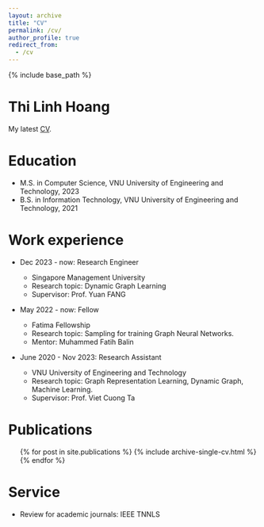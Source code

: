```yaml
---
layout: archive
title: "CV"
permalink: /cv/
author_profile: true
redirect_from:
  - /cv
---
```


{% include base_path %}

# Thi Linh Hoang

My latest [CV](https://linhthi.github.io/files/CV_ThiLinhHoang.pdf).

Education
======
* M.S. in Computer Science, VNU University of Engineering and Technology, 2023
* B.S. in Information Technology, VNU University of Engineering and Technology, 2021

Work experience
======

* Dec 2023 - now: Research Engineer
  * Singapore Management University
  * Research topic: Dynamic Graph Learning
  * Supervisor:  Prof. Yuan FANG

* May 2022 - now: Fellow
  * Fatima Fellowship
  * Research topic: Sampling for training Graph Neural Networks.
  * Mentor:  Muhammed Fatih Balin

* June 2020 - Nov 2023: Research Assistant
  * VNU University of Engineering and Technology
  * Research topic: Graph Representation Learning, Dynamic Graph, Machine Learning.
  * Supervisor: Prof. Viet Cuong Ta
  
<!-- Skills
======
* Skill 1
* Skill 2
  * Sub-skill 2.1
  * Sub-skill 2.2
  * Sub-skill 2.3
* Skill 3 -->

Publications
======
  <ul>{% for post in site.publications %}
    {% include archive-single-cv.html %}
  {% endfor %}</ul>
  
<!-- Talks
======
  <ul>{% for post in site.talks %}
    {% include archive-single-talk-cv.html %}
  {% endfor %}</ul> -->
  
<!-- Teaching
======
  <ul>{% for post in site.teaching %}
    {% include archive-single-cv.html %}
  {% endfor %}</ul> -->
  
Service
======
* Review for academic journals:  IEEE TNNLS
